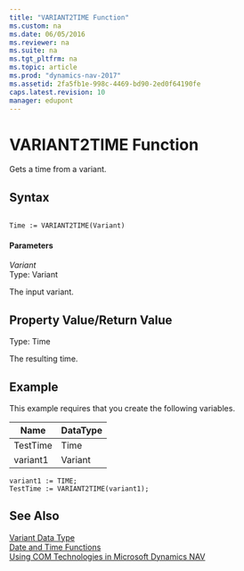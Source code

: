 ```yaml
---
title: "VARIANT2TIME Function"
ms.custom: na
ms.date: 06/05/2016
ms.reviewer: na
ms.suite: na
ms.tgt_pltfrm: na
ms.topic: article
ms.prod: "dynamics-nav-2017"
ms.assetid: 2fa5fb1e-998c-4469-bd90-2ed0f64190fe
caps.latest.revision: 10
manager: edupont
---
```

# VARIANT2TIME Function
Gets a time from a variant.  
  
## Syntax  
  
```  
  
Time := VARIANT2TIME(Variant)  
```  
  
#### Parameters  
 *Variant*  
 Type: Variant  
  
 The input variant.  
  
## Property Value/Return Value  
 Type: Time  
  
 The resulting time.  
  
## Example  
 This example requires that you create the following variables.  
  
|Name|DataType|  
|----------|--------------|  
|TestTime|Time|  
|variant1|Variant|  
  
```  
variant1 := TIME;  
TestTime := VARIANT2TIME(variant1);  
```  
  
## See Also  
 [Variant Data Type](Variant-Data-Type.md)   
 [Date and Time Functions](Date-and-Time-Functions.md)   
 [Using COM Technologies in Microsoft Dynamics NAV](Using-COM-Technologies-in-Microsoft-Dynamics-NAV.md)